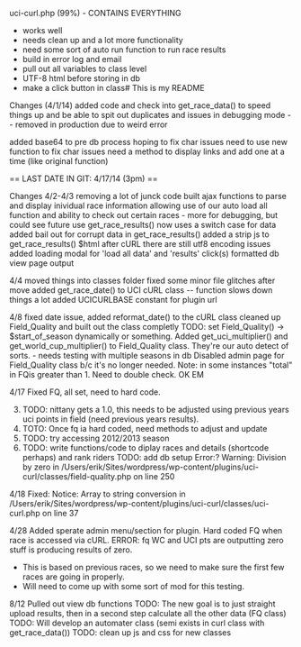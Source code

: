 uci-curl.php (99%) - CONTAINS EVERYTHING
 - works well
 - needs clean up and a lot more functionality
 - need some sort of auto run function to run race results
 - build in error log and email
 - pull out all variables to class level
 - UTF-8 html before storing in db
 - make a click button in class# This is my README


Changes (4/1/14)
added code and check into get_race_data() to speed things up and be able to spit out duplicates and issues in debugging mode -- removed in production due to weird error

added base64 to pre db process hoping to fix char issues
need to use new function to fix char issues
need a method to display links and add one at a time (like original function)

== LAST DATE IN GIT: 4/17/14 (3pm) ==

Changes 4/2-4/3
removing a lot of junck code
built ajax functions to parse and display inividual race information
allowing use of our auto load all function and ability to check out certain races - more for debugging, but could see future use
get_race_results() now uses a switch case for data
added bail out for corrupt data in get_race_results()
added a strip js to get_race_results() $html after cURL
there are still utf8 encoding issues
added loading modal for 'load all data' and 'results' click(s)
formatted db view page output

4/4
moved things into classes folder
fixed some minor file glitches after move
added get_race_date() to UCI cURL class -- function slows down things a lot
added UCICURLBASE constant for plugin url

4/8
fixed date issue, added reformat_date() to the cURL class
cleaned up Field_Quality and built out the class completly
TODO: set Field_Quality() -> $start_of_season dynamically or something.
Added get_uci_multiplier() and get_world_cup_multiplier() to Field_Quality class. They're our auto detect of sorts.
	- needs testing with multiple seasons in db
Disabled admin page for Field_Quality class b/c it's no longer needed.
Note: in some instances "total" in FQis greater than 1. Need to double check. OK EM

4/17
Fixed FQ, all set, need to hard code.

3. TODO: nittany gets a 1.0, this needs to be adjusted using previous years uci points in field (need previous years results).
2. TOTO: Once fq ia hard coded, need methods to adjust and update
4. TODO: try accessing 2012/2013 season
5. TODO: write functions/code to diplay races and details (shortcode perhaps) and rank riders
TODO: add db setup
Error:? Warning: Division by zero in /Users/erik/Sites/wordpress/wp-content/plugins/uci-curl/classes/field-quality.php on line 250

4/18
Fixed: Notice: Array to string conversion in /Users/erik/Sites/wordpress/wp-content/plugins/uci-curl/classes/uci-curl.php on line 37

4/28
Added sperate admin menu/section for plugin.
Hard coded FQ when race is accessed via cURL.
ERROR: fq WC and UCI pts are outputting zero stuff is producing results of zero.
 - This is based on previous races, so we need to make sure the first few races are going in properly.
 - Will need to come up with some sort of mod for this testing.
 
8/12
 Pulled out view db functions
 TODO: The new goal is to just straight upload results, then in a second step calculate all the other data (FQ class)
 TODO: Will develop an automater class (semi exists in curl class with get_race_data())
 TODO: clean up js and css for new classes